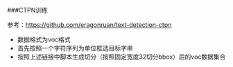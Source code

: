 ###CTPN训练

参考：https://github.com/eragonruan/text-detection-ctpn

- 数据格式为voc格式
- 首先按照一个字符序列为单位框选目标字串
- 按照上述链接中脚本生成切分（按照固定宽度32切分bbox）后的voc数据集合